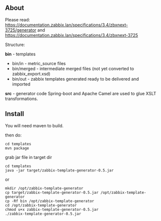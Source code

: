 ## About
Please read:  
https://documentation.zabbix.lan/specifications/3.4/zbxnext-3725/generator
and
https://documentation.zabbix.lan/specifications/3.4/zbxnext-3725

Structure:

**bin** - templates
* bin/in - metric_source files  
* bin/merged - intermediate merged files (not yet converted to zabbix_export.xsd)  
* bin/out - zabbix templates generated ready to be delivered and imported    

**src** - generator code 
Spring-boot and Apache Camel are used to glue XSLT transformations.    
## Install  

You will need maven to build.  

then do:  
```
cd templates
mvn package
```
grab jar file in target dir  


```
cd templates
java -jar target/zabbix-template-generator-0.5.jar
```  
or  

```
mkdir /opt/zabbix-template-generator
cp target/zabbix-template-generator-0.5.jar /opt/zabbix-template-generator
cp -Rf bin /opt/zabbix-template-generator
cd /opt/zabbix-template-generator
chmod u+x zabbix-template-generator-0.5.jar
./zabbix-template-generator-0.5.jar
```  


